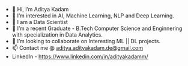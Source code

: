 - 👋 Hi, I’m Aditya Kadam
- 👀 I’m interested in AI, Machine Learning, NLP and Deep Learning.
- 👀 I am a Data Scientist
- 🌱 I’m a recent Graduate - B.Tech Computer Science and Enginnering with specialization in Data Analytics.
- 💞️ I’m looking to collaborate on Interesting ML || DL projects.
- 📫 Contact me @ aditya.adityakadam.de@gmail.com
- LinkedIn - https://www.linkedin.com/in/adityakadamm/

<!---
k0nv1ct/k0nv1ct is a ✨ special ✨ repository because its `README.md` (this file) appears on your GitHub profile.
You can click the Preview link to take a look at your changes.
--->
